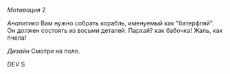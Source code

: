 *Мотивация*
2

*Аналитика*
Вам нужно собрать корабль, именуемый как "батерфляй". Он должен состоять из восьми деталей. Пархай? как бабочка! Жаль, как пчела!

*Дизайн*
Смотри на поле.

*DEV*
S